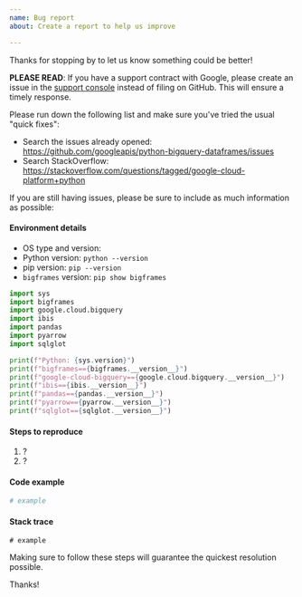```yaml
---
name: Bug report
about: Create a report to help us improve

---
```


Thanks for stopping by to let us know something could be better!

**PLEASE READ**: If you have a support contract with Google, please create an issue in the [support console](https://cloud.google.com/support/) instead of filing on GitHub. This will ensure a timely response.

Please run down the following list and make sure you've tried the usual "quick fixes":

  - Search the issues already opened: https://github.com/googleapis/python-bigquery-dataframes/issues
  - Search StackOverflow: https://stackoverflow.com/questions/tagged/google-cloud-platform+python

If you are still having issues, please be sure to include as much information as possible:

#### Environment details

  - OS type and version:
  - Python version: `python --version`
  - pip version: `pip --version`
  - `bigframes` version: `pip show bigframes`


```python
import sys
import bigframes
import google.cloud.bigquery
import ibis
import pandas
import pyarrow
import sqlglot

print(f"Python: {sys.version}")
print(f"bigframes=={bigframes.__version__}")
print(f"google-cloud-bigquery=={google.cloud.bigquery.__version__}")
print(f"ibis=={ibis.__version__}")
print(f"pandas=={pandas.__version__}")
print(f"pyarrow=={pyarrow.__version__}")
print(f"sqlglot=={sqlglot.__version__}")
```

#### Steps to reproduce

  1. ?
  2. ?

#### Code example

```python
# example
```

#### Stack trace
```
# example
```

Making sure to follow these steps will guarantee the quickest resolution possible.

Thanks!

